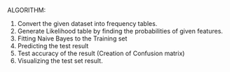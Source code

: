 ALGORITHM:
1. Convert the given dataset into frequency tables.
2. Generate Likelihood table by finding the probabilities of given features.
3. Fitting Naive Bayes to the Training set
4. Predicting the test result
5. Test accuracy of the result (Creation of Confusion matrix)
6. Visualizing the test set result.
